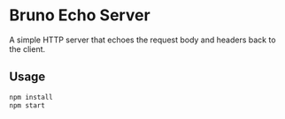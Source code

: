 # Bruno Echo Server

A simple HTTP server that echoes the request body and headers back to the client.

## Usage

```bash
npm install
npm start
```